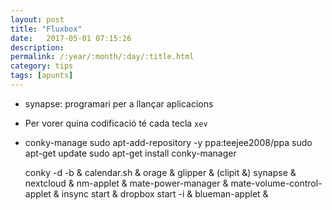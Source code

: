 ```yaml
---
layout: post
title: "Fluxbox"
date:   2017-05-01 07:15:26
description:
permalink: /:year/:month/:day/:title.html
category: tips
tags: [apunts]
---
```

+ synapse: programari per a llançar aplicacions
+ Per vorer quina codificació té cada tecla `xev`
+ conky-manage
    sudo apt-add-repository -y ppa:teejee2008/ppa
    sudo apt-get update
    sudo apt-get install conky-manager


    conky -d -b &
    calendar.sh &
    orage &
    glipper & (clipit &)
    synapse &
    nextcloud &
    nm-applet &
    mate-power-manager &
    mate-volume-control-applet &
    insync start &
    dropbox start -i &
    blueman-applet &
